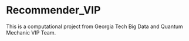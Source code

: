 # Recommender_VIP
This is a computational project from Georgia Tech Big Data and Quantum Mechanic VIP Team.
